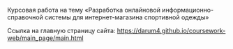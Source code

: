 Курсовая работа на тему «Разработка онлайновой информационно-справочной системы для интернет-магазина спортивной одежды»

Ссылка на главную страницу сайта: https://darum4.github.io/coursework-web/main_page/main.html
